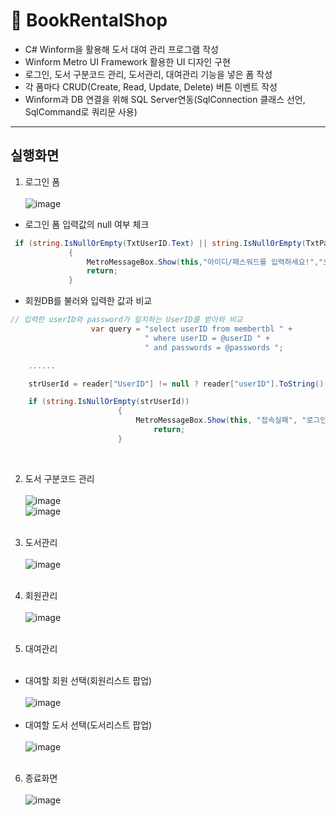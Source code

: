 # 🏫 BookRentalShop <br/>
- C# Winform을 활용해 도서 대여 관리 프로그램 작성
- Winform Metro UI Framework 활용한 UI 디자인 구현
- 로그인, 도서 구분코드 관리, 도서관리, 대여관리 기능을 넣은 폼 작성
- 각 폼마다 CRUD(Create, Read, Update, Delete) 버튼 이벤트 작성
- Winform과 DB 연결을 위해 SQL Server연동(SqlConnection 클래스 선언, SqlCommand로 쿼리문 사용)

-------------------------------------

## 실행화면 <br/>
1. 로그인 폼<br/><br/>
![image](https://user-images.githubusercontent.com/77951868/129994158-765c57f9-2d44-4468-8f6f-4ce2e426f669.png)<br/>
- 로그인 폼 입력값의 null 여부 체크
 ```c#
  if (string.IsNullOrEmpty(TxtUserID.Text) || string.IsNullOrEmpty(TxtPassword.Text))
              {
                  MetroMessageBox.Show(this,"아이디/패스워드를 입력하세요!","오류",MessageBoxButtons.OK,MessageBoxIcon.Error);
                  return;
              }

  ```

- 회원DB를 불러와 입력한 값과 비교
```c#
// 입력한 userID와 password가 일치하는 UserID를 받아와 비교
                  var query = "select userID from membertbl " +
                              " where userID = @userID " +
                              " and passwords = @passwords ";

    ......

    strUserId = reader["UserID"] != null ? reader["userID"].ToString() : "";

    if (string.IsNullOrEmpty(strUserId))
                        {
                            MetroMessageBox.Show(this, "접속실패", "로그인 실패", MessageBoxButtons.OK, MessageBoxIcon.Error);
                                return;
                        }

```
<br/> 

2. 도서 구분코드 관리 <br/><br/>
![image](https://user-images.githubusercontent.com/77951868/129998775-4abf3430-40c3-4ef5-acbe-d12f88cf4cdf.png)<br/>
![image](https://user-images.githubusercontent.com/77951868/129994916-ed01a208-e337-4f4d-97c5-95d7cc13b2d1.png)<br/><br/>

3. 도서관리 <br/><br/>
![image](https://user-images.githubusercontent.com/77951868/129997112-01c8b110-40c4-4351-abf7-dce6a524e78b.png)<br/><br/>

4. 회원관리 <br/><br/>
![image](https://user-images.githubusercontent.com/77951868/129997910-e7ac5d25-4dd5-460e-8377-7360331b2fbf.png)<br/><br/>

5. 대여관리 <br/><br/>
- 대여할 회원 선택(회원리스트 팝업)<br/><br/>
![image](https://user-images.githubusercontent.com/77951868/129998809-134b8408-f78c-4f4c-84c6-d9b8f3016fc3.png)<br/><br/>
- 대여할 도서 선택(도서리스트 팝업)<br/><br/>
![image](https://user-images.githubusercontent.com/77951868/129998823-5b6dcd8f-75cb-4d64-b15c-59aed6f27276.png)<br/><br/>

6. 종료화면<br/><br/>
![image](https://user-images.githubusercontent.com/77951868/129997162-1b87a006-6511-41eb-ba71-3b0382cda02b.png)




















